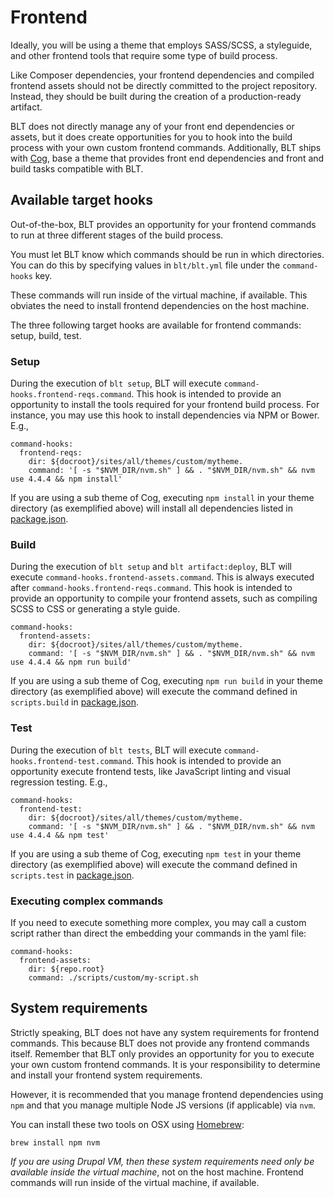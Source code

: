 # Frontend

Ideally, you will be using a theme that employs SASS/SCSS, a styleguide, and other frontend tools that require some type of build process.

Like Composer dependencies, your frontend dependencies and compiled frontend assets should not be directly committed to the project repository. Instead, they should be built during the creation of a production-ready artifact.

BLT does not directly manage any of your front end dependencies or assets, but it does create opportunities for you to hook into the build process with your own custom frontend commands. Additionally, BLT ships with [Cog](https://github.com/acquia-pso/cog), base a theme that provides front end dependencies and front and build tasks compatible with BLT.

##  Available target hooks

Out-of-the-box, BLT provides an opportunity for your frontend commands to run at three different stages of the build process.

You must let BLT know which commands should be run in which directories. You can do this by specifying values in `blt/blt.yml` file under the `command-hooks` key.

These commands will run inside of the virtual machine, if available. This obviates the need to install frontend dependencies on the host machine.

The three following target hooks are available for frontend commands: setup, build, test.

### Setup

During the execution of `blt setup`, BLT will execute `command-hooks.frontend-reqs.command`. This hook is intended to provide an opportunity to install the tools required for your frontend build process. For instance, you may use this hook to install dependencies via NPM or Bower. E.g.,

    command-hooks:
      frontend-reqs:
        dir: ${docroot}/sites/all/themes/custom/mytheme.
        command: '[ -s "$NVM_DIR/nvm.sh" ] && . "$NVM_DIR/nvm.sh" && nvm use 4.4.4 && npm install'

If you are using a sub theme of Cog, executing `npm install` in your theme directory (as exemplified above) will install all dependencies listed in [package.json](https://github.com/acquia-pso/cog/blob/8.x-1.x/STARTERKIT/package.json).

### Build

During the execution of `blt setup` and `blt artifact:deploy`, BLT will execute `command-hooks.frontend-assets.command`. This is always executed after `command-hooks.frontend-reqs.command`. This hook is intended to provide an opportunity to compile your frontend assets, such as compiling SCSS to CSS or generating a style guide.

    command-hooks:
      frontend-assets:
        dir: ${docroot}/sites/all/themes/custom/mytheme.
        command: '[ -s "$NVM_DIR/nvm.sh" ] && . "$NVM_DIR/nvm.sh" && nvm use 4.4.4 && npm run build'

If you are using a sub theme of Cog, executing `npm run build` in your theme directory (as exemplified above) will execute the command defined in `scripts.build` in [package.json](https://github.com/acquia-pso/cog/blob/8.x-1.x/STARTERKIT/package.json#L51).

### Test

During the execution of `blt tests`, BLT will execute `command-hooks.frontend-test.command`. This hook is intended to provide an opportunity execute frontend tests, like JavaScript linting and visual regression testing. E.g.,

    command-hooks:
      frontend-test:
        dir: ${docroot}/sites/all/themes/custom/mytheme.
        command: '[ -s "$NVM_DIR/nvm.sh" ] && . "$NVM_DIR/nvm.sh" && nvm use 4.4.4 && npm test'

If you are using a sub theme of Cog, executing `npm test` in your theme directory (as exemplified above) will execute the command defined in `scripts.test` in [package.json](https://github.com/acquia-pso/cog/blob/8.x-1.x/STARTERKIT/package.json).

### Executing complex commands

If you need to execute something more complex, you may call a custom script rather than direct the embedding your commands in the yaml file:

    command-hooks:
      frontend-assets:
        dir: ${repo.root}
        command: ./scripts/custom/my-script.sh

## System requirements

Strictly speaking, BLT does not have any system requirements for frontend commands. This because BLT does not provide any frontend commands itself. Remember that BLT only provides an opportunity for you to execute your own custom frontend commands. It is your responsibility to determine and install your frontend system requirements.

However, it is recommended that you manage frontend dependencies using `npm` and that you manage multiple Node JS versions (if applicable) via `nvm`.

You can install these two tools on OSX using [Homebrew](https://brew.sh/):

    brew install npm nvm

_If you are using Drupal VM, then these system requirements need only be available inside the virtual machine_, not on the host machine. Frontend commands will run inside of the virtual machine, if available.
